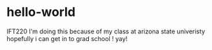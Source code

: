 # hello-world
IFT220
I'm doing this because of my class at arizona state univeristy
hopefully i can get in to grad school ! yay!
